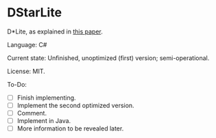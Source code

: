 # DStarLite

D*Lite, as explained in [this paper](http://pub1.willowgarage.com/~konolige/cs225b/dlite_tro05.pdf).

Language: C#

Current state: Unfinished, unoptimized (first) version; semi-operational.

License: MIT.

To-Do:
- [ ] Finish implementing.
- [ ] Implement the second optimized version.
- [ ] Comment.
- [ ] Implement in Java.
- [ ] More information to be revealed later.
